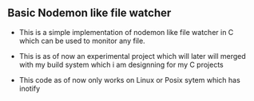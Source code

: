 ## Basic Nodemon like file watcher

- This is a simple implementation of nodemon like file watcher in C <br> which can be used to monitor any file.

- This is as of now an experimental project which will later will merged <br> with my build system which i am designning for
my C projects 

- This code as of now only works on Linux or Posix sytem which has inotify